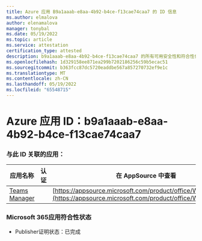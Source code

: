 ```yaml
---
title: Azure 应用 B9a1aaab-e8aa-4b92-b4ce-f13cae74caa7 的 ID 信息
ms.author: elmalova
author: elenamalova
manager: tonybal
ms.date: 05/19/2022
ms.topic: article
ms.service: attestation
certification_type: attested
description: b9a1aaab-e8aa-4b92-b4ce-f13cae74caa7 的所有可用安全性和符合性信息。
ms.openlocfilehash: 1d329158ee871ea299b7202186256c59b5ecac51
ms.sourcegitcommit: b363fcc87dc5720eaddbe567a857270732ef9e1c
ms.translationtype: MT
ms.contentlocale: zh-CN
ms.lasthandoff: 05/19/2022
ms.locfileid: "65548715"
---
```

# <a name="azure-app-id-b9a1aaab-e8aa-4b92-b4ce-f13cae74caa7"></a>Azure 应用 ID：b9a1aaab-e8aa-4b92-b4ce-f13cae74caa7


### <a name="apps-associated-with-this-id"></a>与此 ID 关联的应用：
| **应用名称** | **认证** | **在 AppSource 中查看** |
|--------------|---------------|-----------------------|
| [Teams Manager](../forward/WA200000764.md) |  | [https://appsource.microsoft.com/product/office/WA200000764](https://appsource.microsoft.com/product/office/WA200000764) |

### <a name="microsoft-365-app-compliance-status"></a>Microsoft 365应用符合性状态
- Publisher证明状态：已完成
